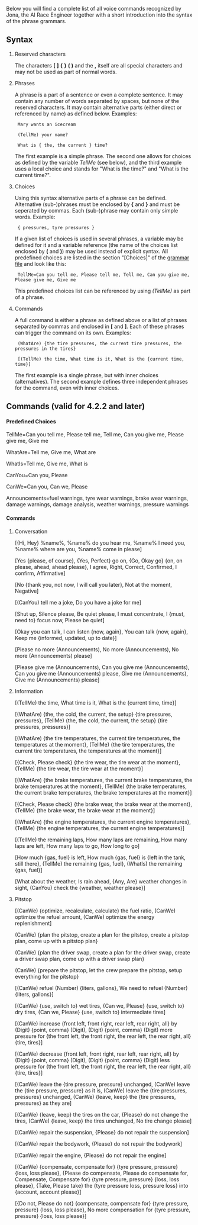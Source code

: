 Below you will find a complete list of all voice commands recognized by Jona, the AI Race Engineer together with a short introduction into the syntax of the phrase grammars.

## Syntax

1. Reserved characters

   The characters **[**  **]**  **{**  **}**  **(**  **)** and the  **,**  itself are all special characters and may not be used as part of normal words.
   
2. Phrases

   A phrase is a part of a sentence or even a complete sentence. It may contain any number of words separated by spaces, but none of the reserved characters. It may contain alternative parts (either direct or referenced by name) as defined below. Examples:
   
		Mary wants an icecream

		(TellMe) your name?
		
		What is { the, the current } time?
		
   The first example is a simple phrase. The second one allows for choices as defined by the variable *TellMe* (see below), and the third example uses a local choice and stands for "What is the time?" and "What is the current time?".


3. Choices

   Using this syntax alternative parts of a phrase can be defined. Alternative (sub-)phrases must be enclosed by **{** and **}** and must be seperated by commas. Each (sub-)phrase may contain only simple words. Example:
   
		{ pressures, tyre pressures }

   If a given list of choices is used in several phrases, a variable may be defined for it and a variable reference (the name of the choices list enclosed by **(** and **)**) may be used instead of explicit syntax. All predefined choices are listed in the section "[Choices]" of the [grammar file](https://github.com/SeriousOldMan/Simulator-Controller/blob/main/Sources/Assistants/Grammars/Choices.en) and look like this:

		TellMe=Can you tell me, Please tell me, Tell me, Can you give me, Please give me, Give me

   This predefined choices list can be referenced by using *(TellMe)* as part of a phrase.

4. Commands

   A full command is either a phrase as defined above or a list of phrases separated by commas and enclosed in **[** and **]**. Each of these phrases can trigger the command on its own. Examples:

		(WhatAre) {the tire pressures, the current tire pressures, the pressures in the tires}
		
		[(TellMe) the time, What time is it, What is the {current time, time}]

   The first example is a single phrase, but with inner choices (alternatives). The second example defines three independent phrases for the command, even with inner choices.

## Commands (valid for 4.2.2 and later)

#### Predefined Choices

TellMe=Can you tell me, Please tell me, Tell me, Can you give me, Please give me, Give me

WhatAre=Tell me, Give me, What are

WhatIs=Tell me, Give me, What is

CanYou=Can you, Please

CanWe=Can you, Can we, Please

Announcements=fuel warnings, tyre wear warnings, brake wear warnings, damage warnings, damage analysis, weather warnings, pressure warnings

#### Commands

1.  Conversation

	[{Hi, Hey} %name%, %name% do you hear me, %name% I need you, %name% where are you, %name% come in please]

	[Yes {please, of course}, {Yes, Perfect} go on, {Go, Okay go} {on, on please, ahead, ahead please}, I agree, Right, Correct, Confirmed, I confirm, Affirmative]

	[No {thank you, not now, I will call you later}, Not at the moment, Negative]

	[(CanYou) tell me a joke, Do you have a joke for me]

	[Shut up, Silence please, Be quiet please, I must concentrate, I {must, need to} focus now, Please be quiet]

	[Okay you can talk, I can listen {now, again}, You can talk {now, again}, Keep me {informed, updated, up to date}]

	[Please no more (Announcements), No more (Announcements), No more (Announcements) please]

	[Please give me (Announcements), Can you give me (Announcements), Can you give me (Announcements) please, Give me (Announcements), Give me (Announcements) please]

2.  Information

	[(TellMe) the time, What time is it, What is the {current time, time}]

	[(WhatAre) {the, the cold, the current, the setup} {tire pressures, pressures}, (TellMe) {the, the cold, the current, the setup} {tire pressures, pressures}]

	[(WhatAre) {the tire temperatures, the current tire temperatures, the temperatures at the moment}, (TellMe) {the tire temperatures, the current tire temperatures, the temperatures at the moment}]

	[{Check, Please check} {the tire wear, the tire wear at the moment}, (TellMe) {the tire wear, the tire wear at the moment}]
	
	[(WhatAre) {the brake temperatures, the current brake temperatures, the brake temperatures at the moment}, (TellMe) {the brake temperatures, the current brake temperatures, the brake temperatures at the moment}]

	[{Check, Please check} {the brake wear, the brake wear at the moment}, (TellMe) {the brake wear, the brake wear at the moment}]
	
	[(WhatAre) {the engine temperatures, the current engine temperatures}, (TellMe) {the engine temperatures, the current engine temperatures}]

	[(TellMe) the remaining laps, How many laps are remaining, How many laps are left, How many laps to go, How long to go]

	[How much {gas, fuel} is left, How much {gas, fuel} is {left in the tank, still there}, (TellMe) the remaining {gas, fuel}, (WhatIs) the remaining {gas, fuel}]

	[What about the weather, Is rain ahead, {Any, Are} weather changes in sight, (CanYou) check the {weather, weather please}]

3.  Pitstop

	[(CanWe) {optimize, recalculate, calculate} the fuel ratio, (CanWe) optimize the refuel amount, (CanWe) optimize the energy replenishment]
	
	(CanWe) {plan the pitstop, create a plan for the pitstop, create a pitstop plan, come up with a pitstop plan}
	
	(CanWe) {plan the driver swap, create a plan for the driver swap, create a driver swap plan, come up with a driver swap plan}

	(CanWe) {prepare the pitstop, let the crew prepare the pitstop, setup everything for the pitstop}

	[(CanWe) refuel (Number) {liters, gallons}, We need to refuel (Number) {liters, gallons}]

	[(CanWe) {use, switch to} wet tires, {Can we, Please} {use, switch to} dry tires, {Can we, Please} {use, switch to} intermediate tires]

	[(CanWe) increase {front left, front right, rear left, rear right, all} by (Digit) {point, comma} (Digit), (Digit) {point, comma} (Digit) more pressure for {the front left, the front right, the rear left, the rear right, all} {tire, tires}]
	
	[(CanWe) decrease {front left, front right, rear left, rear right, all} by (Digit) {point, comma} (Digit), (Digit) {point, comma} (Digit) less pressure for {the front left, the front right, the rear left, the rear right, all} {tire, tires}]
	
	[(CanWe) leave the {tire pressure, pressure} unchanged, (CanWe) leave the {tire pressure, pressure} as it is, (CanWe) leave the {tire pressures, pressures} unchanged, (CanWe) {leave, keep} the {tire pressures, pressures} as they are]

	[(CanWe) {leave, keep} the tires on the car, {Please} do not change the tires, (CanWe) {leave, keep} the tires unchanged, No tire change please]

	[(CanWe) repair the suspension, {Please} do not repair the suspension]

	[(CanWe) repair the bodywork, {Please} do not repair the bodywork]
	
	[(CanWe) repair the engine, {Please} do not repair the engine]
	
	[(CanWe) {compensate, compensate for} {tyre pressure, pressure} {loss, loss please}, {Please do compensate, Please do compensate for, Compensate, Compensate for} {tyre pressure, pressure} {loss, loss please}, {Take, Please take} the {tyre pressure loss, pressure loss} into {account, account please}]
	
	[{Do not, Please do not} {compensate, compensate for} {tyre pressure, pressure} {loss, loss please}, No more compensation for {tyre pressure, pressure} {loss, loss please}]
